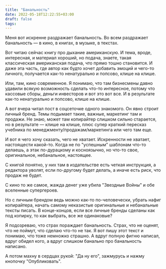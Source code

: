 ```yaml
---
title: "Банальность"
date: 2022-05-18T12:22:55+03:00
draft: false
tags:
---
```




Меня вот искренне раздражает банальность. Во всем раздражает банальность — в кино, в книгах, в музыке, в текстах.

Вот читаю сейчас книгу про дыхание американскую. И тема, вроде, интересная, и материал хороший, но подача, знаете, такая классическая американская подача, что прямо тошно становится. И даже эта часть, где автор как будто хочет добавить эмоций и чего-то личного, получается как-то ненатурально и попсово, клише на клише.

<!--more-->

Или, там, кино современное. Я понимаю, что там бизнесмены давно удавили всякую возможность сделать что-то интересное, потому что кассовые сборы, деньги инвесторов и вот это вот все. И в результате как-то ненатурально и попсово, клише на клише.

А вот вчера читал пост в соцсеточке одного знакомого. Он явно строит личный бренд. Темы подымает такие, важные, маркетинг там и продажи. Не знаю, может там копирайтер слишком сильно старается, но в результате — клише на клише, плюс супер краткий пересказ учебника по менеджменту/продажам/маркетинга или чего там еще.

И вот я чего хочу сказать, чего не хватает. Искренности не хватает, настоящести какой-то. Когда не по "успешным" шаблонам что-то делаешь, а этак по-дурацкому и косноязычно, но что-то свое, оригинальное, небанальное, настоящее.

С книгой понятно, у них там в издательстве есть четкая инструкция, а редактора уволят, если по-другому будет делать, а иначе есть риск, что продаж не будет.

С кино то же самое, жажда денег уже убила "Звездные Войны" и обе вселенные супергероев.

Но с личным брендом ведь можно как-то по-человечески, убрать нафиг копирайтера, начать самому неказистые оригинальные и небанальные тексты писать. В конце-концов, если все личные бренды сделаны как под копирку, то как выбрать, все же одинаковые?

Я подозреваю, что страх пораждает банальность. Страх, что не оценят, что не поймут, что сделаю что-то не так. Я вот пишу этот текст и понимаю, что тоже немножко страшно. А вдруг полную фигню написал, вдруг обидел кого, а вдруг слишком банально про банальность написано.

А потом махну в сердцах рукой: "Да ну его", зажмурусь и нажму кнопочку "Опубликовать".
